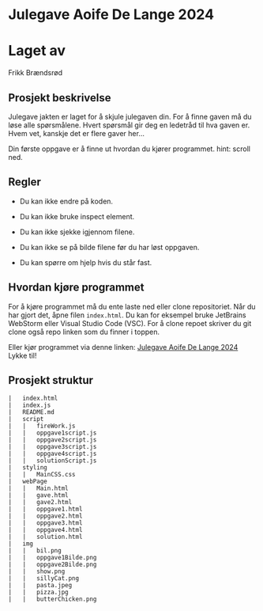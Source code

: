 # Julegave Aoife De Lange 2024

# Laget av
Frikk Brændsrød


## Prosjekt beskrivelse
Julegave jakten er laget for å skjule julegaven din. For å finne gaven må du løse alle spørsmålene. Hvert spørsmål gir deg en ledetråd til hva gaven er.
Hvem vet, kanskje det er flere gaver her...

Din første oppgave er å finne ut hvordan du kjører programmet. hint: scroll ned.

## Regler
- Du kan ikke endre på koden.
- Du kan ikke bruke inspect element.
- Du kan ikke sjekke igjennom filene.
- Du kan ikke se på bilde filene før du har løst oppgaven.

- Du kan spørre om hjelp hvis du står fast.


## Hvordan kjøre programmet
For å kjøre programmet må du ente laste ned eller clone repositoriet.
Når du har gjort det, åpne filen `index.html`. Du kan for eksempel bruke JetBrains WebStorm eller Visual Studio Code (VSC).
For å clone repoet skriver du git clone også repo linken som du finner i toppen.

Eller kjør programmet via denne linken: [Julegave Aoife De Lange 2024](https://frikkbre.github.io/index.html)
Lykke til!

## Prosjekt struktur
```
|   index.html
|   index.js
|   README.md
|   script
|   |   fireWork.js
|   |   oppgave1script.js
|   |   oppgave2script.js
|   |   oppgave3script.js
|   |   oppgave4script.js
|   |   solutionScript.js
|   styling
|   |   MainCSS.css
|   webPage
|   |   Main.html
|   |   gave.html
|   |   gave2.html
|   |   oppgave1.html
|   |   oppgave2.html
|   |   oppgave3.html
|   |   oppgave4.html
|   |   solution.html
|   img
|   |   bil.png
|   |   oppgave1Bilde.png
|   |   oppgave2Bilde.png
|   |   show.png
|   |   sillyCat.png
|   |   pasta.jpeg
|   |   pizza.jpg
|   |   butterChicken.png
```